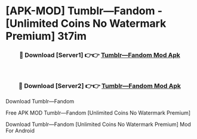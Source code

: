 # [APK-MOD] Tumblr—Fandom - [Unlimited Coins No Watermark Premium] 3t7im



<div align="center">
<h3>🔴 Download [Server1] 👉👉 <a href="https://momento.my/?title=Tumblr—Fandom">Tumblr—Fandom Mod Apk</a></h3><br>

<h3>🔴 Download [Server2] 👉👉 <a href="https://momento.my/?title=Tumblr—Fandom">Tumblr—Fandom Mod Apk</a></h3>
</div>



Download Tumblr—Fandom 

Free APK MOD Tumblr—Fandom [Unlimited Coins No Watermark Premium]

Download Tumblr—Fandom [Unlimited Coins No Watermark Premium] Mod For Android
